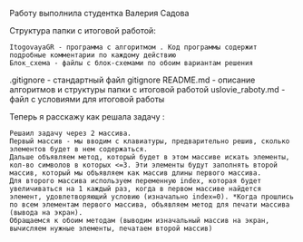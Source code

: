 

Работу выполнила студентка Валерия Садова

Структура папки с итоговой работой:

    ItogovayaGR - программа с алгоритмом . Код программы содержит подробные комментарии по каждому действию
    Блок_схема - файлы с блок-схемами по обоим вариантам решения
   .gitignore - стандартный файл gitignore
    README.md - описание алгоритмов и структуры папки с итоговой работой
    uslovie_raboty.md - файл с условиями для итоговой работы


Теперь я расскажу как решала задачу :



    Решаил задачу через 2 массива.
    Первый массив - мы вводим с клавиатуры, предварительно решив, сколько элементов будет в нем содержаться.
    Дальше объявляем метод, который будет в этом массиве искать элементы, кол-во символов в которых <=3. Эти элементы будут заполнять второй массив, который мы объявляем как массив длины первого массива.
    Для второго массива используем переменную index, которая будет увеличиваться на 1 каждый раз, когда в первом массиве найдется элемент, удовлетворяющий условию (изначально index=0). *Когда прошлись по всем элементам первого массива, объявляем метод для печати массива (вывода на экран).
    Обращаемся к обоим методам (выводим изначальный массив на экран, вычисляем нужные элементы, печатаем второй массив)

